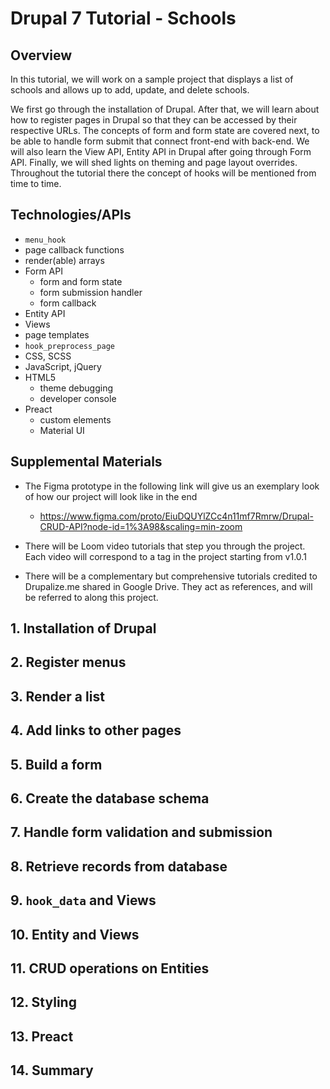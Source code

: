 # Drupal 7 Tutorial - Schools
## Overview
In this tutorial, we will work on a sample project that displays a list of schools and allows up to
add, update, and delete schools.

We first go through the installation of Drupal. After that, we will learn
about how to register pages in Drupal so that they can be accessed by their respective URLs. The
concepts of form and form state are covered next, to be able to handle form submit that
connect front-end with back-end. We will also learn the View API, Entity API in Drupal after going
through Form API. Finally, we will shed lights on theming and page layout overrides. Throughout the
tutorial there the concept of hooks will be mentioned from time to time.

## Technologies/APIs
* `menu_hook`
* page callback functions
* render(able) arrays
* Form API
    * form and form state
    * form submission handler
    * form callback
* Entity API
* Views
* page templates
* `hook_preprocess_page`
* CSS, SCSS
* JavaScript, jQuery
* HTML5
    * theme debugging
    * developer console
* Preact
    * custom elements
    * Material UI

## Supplemental Materials

* The Figma prototype in the following link will give us an exemplary look of how our project will
  look like in the end
    * https://www.figma.com/proto/EiuDQUYlZCc4n11mf7Rmrw/Drupal-CRUD-API?node-id=1%3A98&scaling=min-zoom

* There will be Loom video tutorials that step you through the project. Each video will correspond
  to a tag in the project starting from v1.0.1

* There will be a complementary but comprehensive tutorials credited to Drupalize.me shared in
  Google Drive. They act as references, and will be referred to along this project.

## 1. Installation of Drupal


## 2. Register menus

## 3. Render a list

## 4. Add links to other pages

## 5. Build a form

## 6. Create the database schema

## 7. Handle form validation and submission

## 8. Retrieve records from database

## 9. `hook_data` and Views

## 10. Entity and Views

## 11. CRUD operations on Entities

## 12. Styling

## 13. Preact

## 14. Summary
